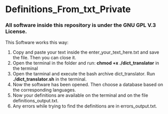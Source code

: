# Definitions_From_txt_Private

### All software inside this repository is under the GNU GPL V.3 License.

This Software works this way:

1. Copy and paste your text inside the enter_your_text_here.txt and save the file. Then you can close it.
2. Open the terminal in the folder and run: **chmod +x ./dict_translator** in the terminal
2. Open the tarminal and execute the bash archive dict_translator. Run **./dict_translator.sh** in the terminal.
3. Now the software has been opened. Then choose a database based on the corresponding languages.
4. Now your definitions are available on the terminal and on the file definitions_output.txt.
5. Any errors while trying to find the definitions are in errors_output.txt.
